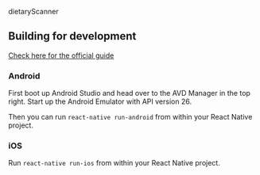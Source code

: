 dietaryScanner

## Building for development
[Check here for the official guide](https://facebook.github.io/react-native/docs/getting-started.html)

### Android
First boot up Android Studio and head over to the AVD Manager in the top right. 
Start up the Android Emulator with API version 26.

Then you can run `react-native run-android` from within your React Native project.

### iOS
Run `react-native run-ios` from within your React Native project.
